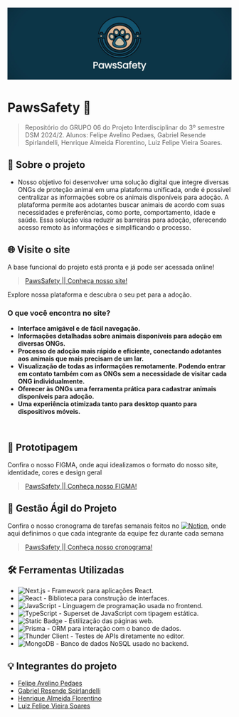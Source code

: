 # <img src="img/capatopo.jpg">
# PawsSafety 🐾
> Repositório do GRUPO 06 do Projeto Interdisciplinar do 3º semestre DSM 2024/2. 
>Alunos: 
>Felipe Avelino Pedaes, 
>Gabriel Resende Spirlandelli, 
>Henrique Almeida Florentino, 
>Luiz Felipe Vieira Soares.


## 📜 Sobre o projeto 
* Nosso objetivo foi desenvolver uma solução digital que integre diversas ONGs de proteção animal em uma plataforma unificada, onde é possível centralizar as informações 
sobre os animais disponíveis para adoção. A plataforma permite aos adotantes buscar animais de acordo com suas necessidades e preferências, como porte, comportamento, idade e saúde. 
Essa solução visa reduzir as barreiras para adoção, oferecendo acesso remoto às informações e simplificando o processo. 


## 🌐 Visite o site 
A base funcional do projeto está pronta e já pode ser acessada online!
> [PawsSafety || Conheça nosso site! ](https://paws-safety.vercel.app/)

Explore nossa plataforma e descubra o seu pet para a adoção.

### **O que você encontra no site?**
- **Interface amigável e de fácil navegação.**
- **Informações detalhadas sobre animais disponíveis para adoção em diversas ONGs.** 
- **Processo de adoção mais rápido e eficiente, conectando adotantes aos animais que mais precisam de um lar.**
- **Visualização de todas as informações remotamente. Podendo entrar em contato também com as ONGs sem a necessidade de visitar cada ONG individualmente.**
- **Oferecer às ONGs uma ferramenta prática para cadastrar animais disponíveis para adoção.**  
- **Uma experiência otimizada tanto para **desktop** quanto para **dispositivos móveis**.**
<br />  


## 📂 Prototipagem
Confira o nosso FIGMA, onde aqui idealizamos o formato do nosso site, identidade, cores e design geral<br />
> [PawsSafety || Conheça nosso FIGMA! ](https://www.figma.com/design/28pL6IgATrihzzu8VJAL9q)

## 🎯 Gestão Ágil do Projeto
Confira o nosso cronograma de tarefas semanais feitos no [![Notion](https://img.shields.io/badge/Notion-000?logo=notion&logoColor=fff)](#), onde aqui definimos o que cada integrante da equipe fez durante cada semana<br />
> [PawsSafety || Conheça nosso cronograma! ](https://gabrielrspirlan.notion.site/PawsSafety-Tarefas-14454d378e1f8043bbb3fa91c2f6d7c4)


## 🛠️ Ferramentas Utilizadas  

- ![Next.js](https://img.shields.io/badge/-Next.js-000?logo=next.js&logoColor=white) - Framework para aplicações React.  
- ![React](https://img.shields.io/badge/-React-61DAFB?logo=react&logoColor=black) - Biblioteca para construção de interfaces.  
- ![JavaScript](https://img.shields.io/badge/-JavaScript-F7DF1E?logo=javascript&logoColor=black) - Linguagem de programação usada no frontend.  
- ![TypeScript](https://img.shields.io/badge/-TypeScript-3178C6?logo=typescript&logoColor=white) - Superset de JavaScript com tipagem estática.  
- ![Static Badge](https://img.shields.io/badge/Tailwind-blue?style=flat&logoSize=github) - Estilização das páginas web.  
- ![Prisma](https://img.shields.io/badge/-Prisma-2D3748?logo=prisma&logoColor=white) - ORM para interação com o banco de dados.  
- ![Thunder Client](https://img.shields.io/badge/-Thunder%20Client-000000?logo=thunder-client&logoColor=white) - Testes de APIs diretamente no editor.  
- ![MongoDB](https://img.shields.io/badge/-MongoDB-47A248?logo=mongodb&logoColor=white) - Banco de dados NoSQL usado no backend.  


## 💡 Integrantes do projeto

* [Felipe Avelino Pedaes](https://github.com/ITzspi)
* [Gabriel Resende Spirlandelli](https://github.com/gabrielspirlan)
* [Henrique Almeida Florentino](https://github.com/henriqueflorentino)
* [Luiz Felipe Vieira Soares](https://github.com/luizfelipesoarees)
